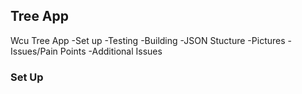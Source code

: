 ## Tree App
Wcu Tree App
-Set up
-Testing
-Building
-JSON Stucture
-Pictures
-Issues/Pain Points
-Additional Issues

### Set Up

